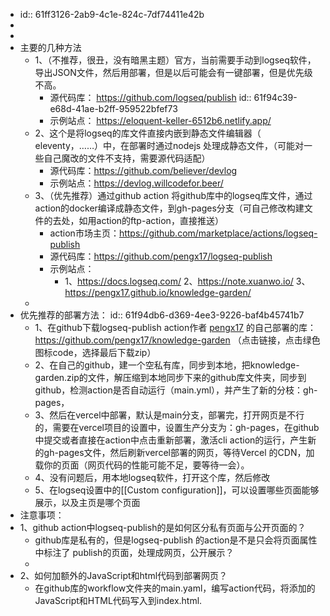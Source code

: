 - id:: 61ff3126-2ab9-4c1e-824c-7df74411e42b
-
-
- 主要的几种方法
	- 1、（不推荐，很丑，没有暗黑主题）官方，当前需要手动到logseq软件，导出JSON文件，然后用部署，但是以后可能会有一键部署，但是优先级不高。
		- 源代码库： https://github.com/logseq/publish
		  id:: 61f94c39-e68d-41ae-b2ff-959522bfef73
		- 示例站点： https://eloquent-keller-6512b6.netlify.app/
	- 2、这个是将logseq的库文件直接内嵌到静态文件编辑器（ eleventy，……）中，在部署时通过nodejs 处理成静态文件，（可能对一些自己魔改的文件不支持，需要源代码适配）
		- 源代码库：https://github.com/believer/devlog
		- 示例站点：https://devlog.willcodefor.beer/
	- 3、（优先推荐）通过github action 将github库中的logseq库文件，通过action的docker编译成静态文件，到gh-pages分支（可自己修改构建文件的去处，如用action的ftp-action，直接推送）
		- action市场主页：https://github.com/marketplace/actions/logseq-publish
		- 源代码库：https://github.com/pengx17/logseq-publish
		- 示例站点：
			- 1、https://docs.logseq.com/
			  2、https://note.xuanwo.io/
			  3、https://pengx17.github.io/knowledge-garden/
	-
- 优先推荐的部署方法：
  id:: 61f94db6-d369-4ee3-9226-baf4b45741b7
	- 1、在github下载logseq-publish action作者 [pengx17](https://github.com/pengx17) 的自己部署的库：https://github.com/pengx17/knowledge-garden （点击链接，点击绿色图标code，选择最后下载zip）
	- 2、在自己的github，建一个空私有库，同步到本地，把knowledge-garden.zip的文件，解压缩到本地同步下来的github库文件夹，同步到github，检测action是否自动运行（main.yml），并产生了新的分枝：gh-pages，
	- 3、然后在vercel中部署，默认是main分支，部署完，打开网页是不行的，需要在vercel项目的设置中，设置生产分支为：gh-pages，在github中提交或者直接在action中点击重新部署，激活cli action的运行，产生新的gh-pages文件，然后刷新vercel部署的网页，等待Vercel 的CDN，加载你的页面（网页代码的性能可能不足，要等待一会）。
	- 4、没有问题后，用本地logseq软件，打开这个库，然后修改
	- 5、在logseq设置中的[[Custom configuration]]，可以设置哪些页面能够展示，以及主页是哪个页面
- 注意事项：
- 1、github action中logseq-publish的是如何区分私有页面与公开页面的？
	- github库是私有的，但是logseq-publish 的action是不是只会将页面属性中标注了 publish的页面，处理成网页，公开展示？
	-
- 2、如何加额外的JavaScript和html代码到部署网页？
	- 在github库的workflow文件夹的main.yaml，编写action代码，将添加的JavaScript和HTML代码写入到index.html.